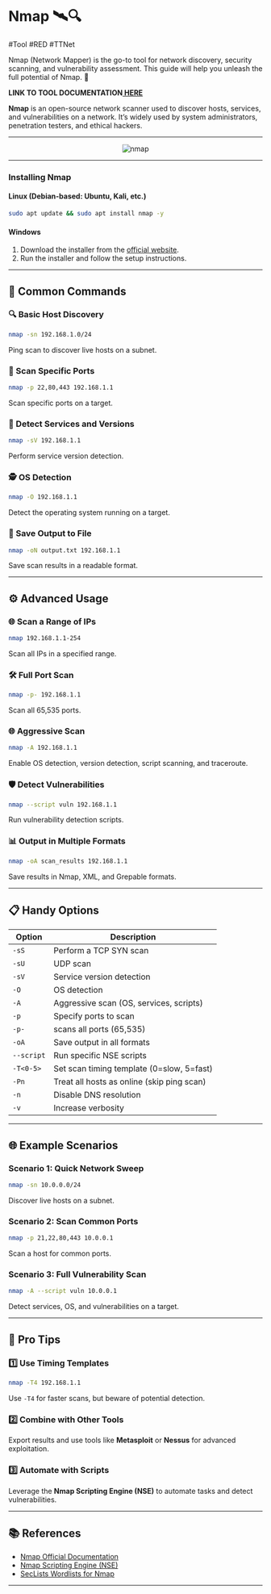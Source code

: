 # Nmap 🛰️🔍
#Tool #RED #TTNet 

Nmap (Network Mapper) is the go-to tool for network discovery, security scanning, and vulnerability assessment. This guide will help you unleash the full potential of Nmap. 🚀

**LINK TO TOOL DOCUMENTATION[ HERE](https://www.kali.org/tools/nmap/)**

**Nmap** is an open-source network scanner used to discover hosts, services, and vulnerabilities on a network. It’s widely used by system administrators, penetration testers, and ethical hackers.

---
<div style="text-align: center;">
<img src="https://nmap.org/images/nmap-logo-256x256.png" alt="nmap">
</div>

---
### Installing Nmap

#### **Linux (Debian-based: Ubuntu, Kali, etc.)**
```sh
sudo apt update && sudo apt install nmap -y
```

#### **Windows**
1. Download the installer from the [official website](https://nmap.org/download.html).
2. Run the installer and follow the setup instructions.

---

## 🧰 Common Commands

### 🔍 Basic Host Discovery
```bash
nmap -sn 192.168.1.0/24
```
Ping scan to discover live hosts on a subnet.

### 📜 Scan Specific Ports
```bash
nmap -p 22,80,443 192.168.1.1
```
Scan specific ports on a target.

### 🔑 Detect Services and Versions
```bash
nmap -sV 192.168.1.1
```
Perform service version detection.

### 🕵️ OS Detection
```bash
nmap -O 192.168.1.1
```
Detect the operating system running on a target.

### 📂 Save Output to File
```bash
nmap -oN output.txt 192.168.1.1
```
Save scan results in a readable format.

---

## ⚙️ Advanced Usage

### 🌐 Scan a Range of IPs
```bash
nmap 192.168.1.1-254
```
Scan all IPs in a specified range.

### 🛠 Full Port Scan
```bash
nmap -p- 192.168.1.1
```
Scan all 65,535 ports.

### 🌐 Aggressive Scan
```bash
nmap -A 192.168.1.1
```
Enable OS detection, version detection, script scanning, and traceroute.

### 🛡️ Detect Vulnerabilities
```bash
nmap --script vuln 192.168.1.1
```
Run vulnerability detection scripts.

### 📊 Output in Multiple Formats
```bash
nmap -oA scan_results 192.168.1.1
```
Save results in Nmap, XML, and Grepable formats.

---

## 📋 Handy Options

|Option|Description|
|----------|---|
|`-sS`     |Perform a TCP SYN scan|
|`-sU`|UDP scan|
|`-sV`|Service version detection|
|`-O`|OS detection|
|`-A`|Aggressive scan (OS, services, scripts)|
|`-p`|Specify ports to scan|
|`-p-`|scans all ports (65,535)|
|`-oA`|Save output in all formats|
|`--script`|Run specific NSE scripts|
|`-T<0-5>`|Set scan timing template (0=slow, 5=fast)|
|`-Pn`|Treat all hosts as online (skip ping scan)|
|`-n`|Disable DNS resolution|
|`-v`|Increase verbosity|

---

## 🌐 Example Scenarios

### Scenario 1: Quick Network Sweep
```bash
nmap -sn 10.0.0.0/24
```
Discover live hosts on a subnet.

### Scenario 2: Scan Common Ports
```bash
nmap -p 21,22,80,443 10.0.0.1
```
Scan a host for common ports.

### Scenario 3: Full Vulnerability Scan
```bash
nmap -A --script vuln 10.0.0.1
```
Detect services, OS, and vulnerabilities on a target.

---

## 🚀 Pro Tips

### 1️⃣ Use Timing Templates
```bash
nmap -T4 192.168.1.1
```
Use `-T4` for faster scans, but beware of potential detection.

### 2️⃣ Combine with Other Tools
Export results and use tools like **Metasploit** or **Nessus** for advanced exploitation.

### 3️⃣ Automate with Scripts
Leverage the **Nmap Scripting Engine (NSE)** to automate tasks and detect vulnerabilities.

---

## 📚 References
- [Nmap Official Documentation](https://nmap.org/docs.html)
- [Nmap Scripting Engine (NSE)](https://nmap.org/book/nse.html)
- [SecLists Wordlists for Nmap](https://github.com/danielmiessler/SecLists)

---


